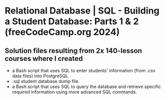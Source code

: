 # Relational Database | SQL - Building a Student Database: Parts 1 & 2 (freeCodeCamp.org 2024)
## Solution files resulting from 2x 140-lesson courses where I created
- a Bash script that uses SQL to enter students' information (from .csv data files) into PostgreSQL
- .sql student database dump file.
- a Bash script that uses SQL to query the database and retrieve specific required information using more advanced SQL commands.

